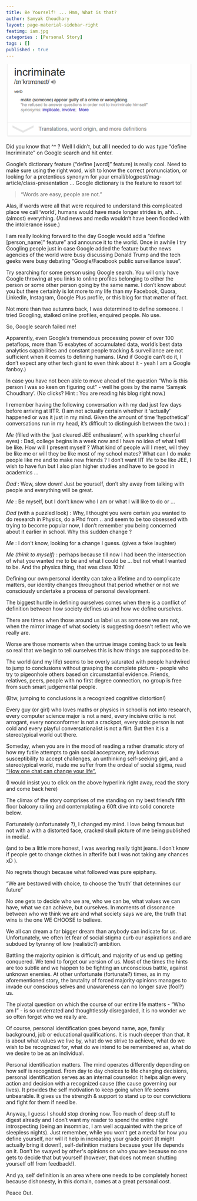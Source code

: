 ```yaml
---
title: Be Yourself! ... Hmm, What is that?
author: Samyak Choudhary
layout: page-material-sidebar-right
featimg: iam.jpg
categories : [Personal Story]
tags : []
published : true
---
```


<img src = "../img/incriminate.png">

Did you know that ^^ ? Well I didn’t, but all I needed to do was type “define Incriminate” on Google search and hit enter.

Google’s dictionary feature (“define [word]” feature) is really cool. Need to make sure using the right word, wish to know the correct pronunciation, or looking for a pretentious synonym for your email/blogpost/mag-article/class-presentation … Google dictionary is the feature to resort to!

> “Words are easy, people are not.”

Alas, if words were all that were required to understand this complicated place we call ‘world’, humans would have made longer strides in, ahh… , (almost) everything. (And news and media wouldn’t have been flooded with the intolerance issue.)

I am really looking forward to the day Google would add a “define [person_name]” feature” and announce it to the world. Once in awhile I try Googling people just in case Google added the feature but the news agencies of the world were busy discussing Donald Trump and the tech geeks were busy debating “Google/Facebook public surveillance issue”. 

Try searching for some person using Google search. You will only have Google throwing at you links to online profiles belonging to either the person or some other person going by the same name. I don’t know about you but there certainly is lot more to my life than my Facebook, Quora, LinkedIn, Instagram, Google Plus profile, or this blog for that matter of fact.

Not more than two autumns back, I was determined to define someone. I tried Googling, stalked online profiles, enquired people. No use.

So, Google search failed me!

Apparently, even Google’s tremendous processing power of over 100 petaflops, more than 15 exabytes of accumulated data, world’s best data analytics capabilities and constant people tracking & surveillance are not sufficient when it comes to defining humans. (And if Google can’t do it, I don’t expect any other tech giant to even think about it - yeah I am a Google fanboy.)

In case you have not been able to move ahead of the question “Who is this person I was so keen on figuring out” - well he goes by the name ‘Samyak Choudhary’. (No clicks? Hint : You are reading his blog right now.)

I remember having the following conversation with my dad just few days before arriving at IITR. (I am not actually certain whether it ‘actually’ happened or was it just in my mind. Given the amount of time ‘hypothetical’ conversations run in my head, it’s difficult to distinguish between the two.) :

  *Me* (filled with the ‘just cleared JEE enthusiasm’, with sparkling cheerful eyes) : Dad, college begins in a week now and I have no idea of what I will be like. How will I present myself ? What kind of people will I meet, will they be like me or will they be like most of my school mates? What can I do make people like me and to make new friends ? I don’t want IIT life to be like JEE, I wish to have fun but I also plan higher studies and have to be good in academics ...

  *Dad* : Wow, slow down! Just be yourself, don’t shy away from talking with people and everything will be great.

  *Me* : Be myself, but I don’t know who I am or what I will like to do or ...

  *Dad* (with a puzzled look) : Why, I thought you were certain you wanted to do research in Physics, do a Phd from .. and seem to be too obsessed with trying to become popular now, I don’t remember you being concerned about it earlier in school. Why this sudden change ?

  *Me* : I don’t know, looking for a change I guess. (gives a fake laughter)

  *Me (think to myself)* : perhaps because till now I had been the intersection of what you wanted me to be and what I could be … but not what I wanted to be. And the physics thing, that was class 10th!

Defining our own personal identity can take a lifetime and to complicate matters, our identity changes throughout that period whether or not we consciously undertake a process of personal development.

The biggest hurdle in defining ourselves comes when there is a conflict of definition between how society defines us and how we define ourselves.

There are times when those around us label us as someone we are not, when the mirror image of what society is suggesting doesn’t reflect who we really are. 

Worse are those moments when the untrue image coming back to us feels so real that we begin to tell ourselves this is how things are supposed to be.

The world (and my life) seems to be overly saturated with people hardwired to jump to conclusions without grasping the complete picture - people who try to pigeonhole others based on circumstantial evidence. Friends, relatives, peers, people with no first degree connection, no group is free from such smart judgemental people.

(Btw, jumping to conclusions is a recognized cognitive distortion!)

Every guy (or girl) who loves maths or physics in school is not into research, every computer science major is not a nerd, every incisive critic is not arrogant, every nonconformer is not a crackpot, every stoic person is not cold and every playful conversationalist is not a flirt. But then it is a stereotypical world out there.

Someday, when you are in the mood of reading a rather dramatic story of how my futile attempts to gain social acceptance, my ludicrous susceptibility to accept challenges, an unthinking self-seeking girl, and a stereotypical world, made me suffer from the ordeal of social stigma, read <a href = "../How-one-chat-can-change-your-life">“How one chat can change your life”.</a>

(I would insist you to click on the above hyperlink right away, read the story and come back here)

The climax of the story comprises of me standing on my best friend’s fifth floor balcony railing and contemplating a 60ft dive into solid concrete below.

Fortunately (unfortunately ?), I changed my mind. I love being famous but not with a with a distorted face, cracked skull picture of me being published in media!. 

(and to be a little more honest, I was wearing really tight jeans. I don’t know if people get to change clothes in afterlife but I was not taking any chances xD ).

No regrets though because what followed was pure epiphany.

“We are bestowed with choice, to choose the ‘truth’ that determines our future”

No one gets to decide who we are, who we can be, what values we can have, what we can achieve, but ourselves. In moments of dissonance between who we think we are and what society says we are, the truth that wins is the one WE CHOOSE to believe.

We all can dream a far bigger dream than anybody can indicate for us. Unfortunately, we often let fear of social stigma curb our aspirations and are subdued by tyranny of low (realistic?) ambition.

Battling the majority opinion is difficult, and majority of us end up getting conquered. We tend to forget our version of us. Most of the times the hints are too subtle and we happen to be fighting an unconscious battle, against unknown enemies. At other unfortunate (fortunate?) times, as in my aforementioned story, the brutality of forced majority opinions manages to invade our conscious selves and unawareness can no longer save (fool?) us.

The pivotal question on which the course of our entire life matters - “Who am I” - is so underrated and thoughtlessly disregarded, it is no wonder we so often forget who we really are.

Of course, personal identification goes beyond name, age, family background, job or educational qualifications. It is much deeper than that. It is about what values we live by, what do we strive to achieve, what do we wish to be recognized for, what do we intend to be remembered as, what do we desire to be as an individual.

Personal identification matters. The mind operates differently depending on how self is recognized. From day to day choices to life changing decisions, personal identification serves as an internal counselor. It helps align every action and decision with a recognized cause (the cause governing our lives). It provides the self motivation to keep going when life seems unbearable. It gives us the strength & support to stand up to our convictions and fight for them if need be.

Anyway, I guess I should stop droning now. Too much of deep stuff to digest already and I don’t want my reader to spend the entire night introspecting (being an insomniac, I am well acquainted with the price of sleepless nights). Just remember, while you won’t get a medal for how you define yourself, nor will it help in increasing your grade point (it might actually bring it down!), self-definition matters because your life depends on it. Don’t be swayed by other's opinions on who you are because no one gets to decide that but yourself (however, that does not mean shutting yourself off from feedback!). 

And ya, <a hreaf = "../Be-honest-in-defining-yourself">self definition is an area where one needs to be completely honest </a> because dishonesty, in this domain, comes at a great personal cost.

Peace Out.
